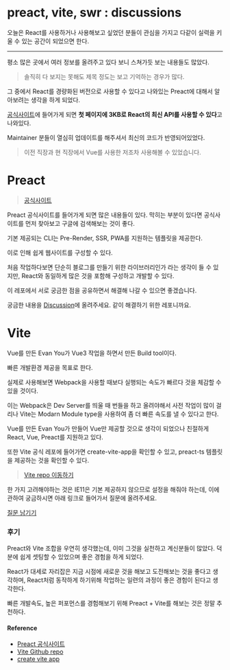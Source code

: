 # preact, vite, swr : discussions

오늘은 React를 사용하거나 사용해보고 싶었던 분들이 관심을 가지고 다같이 실력을 키울 수 있는 공간이 되었으면 한다.

---

평소 많은 곳에서 여러 정보를 올려주고 있다 보니 스쳐가듯 보는 내용들도 많았다.

> 솔직히 다 보지는 못해도 제목 정도는 보고 기억하는 경우가 많다.

그 중에서 React를 경량화된 버전으로 사용할 수 있다고 나와있는 Preact에 대해서 알아보려는 생각을 하게 되었다.

[공식사이트](https://preactjs.com/)에 들어가게 되면 **첫 페이지에 3KB로 React의 최신 API를 사용할 수 있다**고 나와있다.

Maintainer 분들이 열심히 업데이트를 해주셔서 최신의 코드가 반영되어있었다.

> 이전 직장과 현 직장에서 Vue를 사용한 저조차 사용해볼 수 있었습니다.

# Preact

> [공식사이트](https://preactjs.com/)

Preact 공식사이트를 들어가게 되면 많은 내용들이 있다. 막히는 부분이 있다면 공식사이트를 먼저 찾아보고 구글에 검색해보는 것이 좋다.

기본 제공되는 CLI는 Pre-Render, SSR, PWA를 지원하는 템플릿을 제공한다.

이로 인해 쉽게 웹사이트를 구성할 수 있다. 

처음 작업하다보면 단순히 블로그를 만들기 위한 라이브러리인가 라는 생각이 들 수 있지만, React와 동일하게 많은 것을 포함해 구성하고 개발할 수 있다.

이 레포에서 서로 궁금한 점을 공유하면서 해결해 나갈 수 있으면 좋겠습니다.

궁금한 내용을 [Discussion](https://github.com/SeonHyungJo/preact-vite__discussions/discussions)에 올려주세요. 같이 해결하기 위한 레포니까요.

# Vite

Vue를 만든 Evan You가 Vue3 작업을 하면서 만든 Build tool이다. 

빠른 개발환경 제공을 목표로 한다.

실제로 사용해보면 Webpack을 사용할 때보다 실행되는 속도가 빠르다 것을 체감할 수 있을 것이다.

이는 Webpack은 Dev Server를 띄울 때 번들을 하고 올려야해서 사전 작업이 많이 걸리나 Vite는 Modarn Module type을 사용하여 좀 더 빠른 속도를 낼 수 있다고 한다.

Vue를 만든 Evan You가 만들어 Vue만 제공할 것으로 생각이 되었으나 친절하게 React, Vue, Preact를 지원하고 있다.

또한 Vite 공식 레포에 들어가면 create-vite-app을 확인할 수 있고, preact-ts 템플릿을 제공하는 것을 확인할 수 있다.

> [Vite repo 이동하기](https://github.com/vitejs/vite)

한 가지 고려해야하는 것은 IE11은 기본 제공하지 않으므로 설정을 해줘야 하는데, 이에 관하여 궁금하시면 아래 링크로 들어가서 질문에 올려주세요.

[질문 남기기](https://github.com/SeonHyungJo/preact-vite__discussions/discussions)


### 후기

Preact와 Vite 조합을 우연히 생각했는데, 이미 그것을 실천하고 계신분들이 많았다. 덕분에 쉽게 셋팅할 수 있었으며 좋은 경험을 하게 되었다.

React가 대세로 자리잡은 지금 시점에 새로운 것을 해보고 도전해보는 것을 좋다고 생각하며, React처럼 동작하게 하기위해 작업하는 일련의 과정이 좋은 경험이 된다고 생각한다.

빠른 개발속도, 높은 퍼포먼스를 경험해보기 위해 Preact + Vite를 해보는 것은 정말 추천하다.

#### Reference

- [Preact 공식사이트](https://preactjs.com/)
- [Vite Github repo](https://github.com/vitejs/vite)
- [create vite app](https://github.com/vitejs/create-vite-app)

